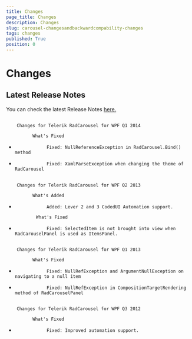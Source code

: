```yaml
---
title: Changes
page_title: Changes
description: Changes
slug: carousel-changesandbackwardcompability-changes
tags: changes
published: True
position: 0
---
```


# Changes



## Latest Release Notes

You can check the latest Release Notes
            [ here.](http://www.telerik.com/products/wpf/whats-new/release-history.aspx)

## 
        Changes for Telerik RadCarousel for WPF Q1 2014
      
              What's Fixed
            

* 
                  Fixed: NullReferenceException in RadCarousel.Bind() method
                

* 
                  Fixed: XamlParseException when changing the theme of RadCarousel
                

## 
        Changes for Telerik RadCarousel for WPF Q2 2013
      
              What's Added
            

* 
                  Added: Lever 2 and 3 CodedUI Automation support.
                
              What's Fixed
            

* 
                  Fixed: SelectedItem is not brought into view when RadCarouselPanel is used as ItemsPanel.
                

## 
        Changes for Telerik RadCarousel for WPF Q1 2013
      
              What's Fixed
            

* 
                  Fixed: NullRefException and ArgumentNullException on navigating to a null item
                

* 
                  Fixed: NullRefException in CompositionTargetRendering method of RadCarouselPanel
                

## 
        Changes for Telerik RadCarousel for WPF Q3 2012
      
              What's Fixed
            

* 
                  Fixed: Improved automation support.
                
